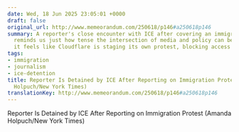 ```yaml
---
date: Wed, 18 Jun 2025 23:05:01 +0000
draft: false
original_url: http://www.memeorandum.com/250618/p146#a250618p146
summary: A reporter's close encounter with ICE after covering an immigration protest
  reminds us just how tense the intersection of media and policy can be. Meanwhile,
  it feels like Cloudflare is staging its own protest, blocking access to the page!
tags:
- immigration
- journalism
- ice-detention
title: Reporter Is Detained by ICE After Reporting on Immigration Protest (Amanda
  Holpuch/New York Times)
translationKey: http://www.memeorandum.com/250618/p146#a250618p146
---
```


Reporter Is Detained by ICE After Reporting on Immigration Protest (Amanda Holpuch/New York Times)